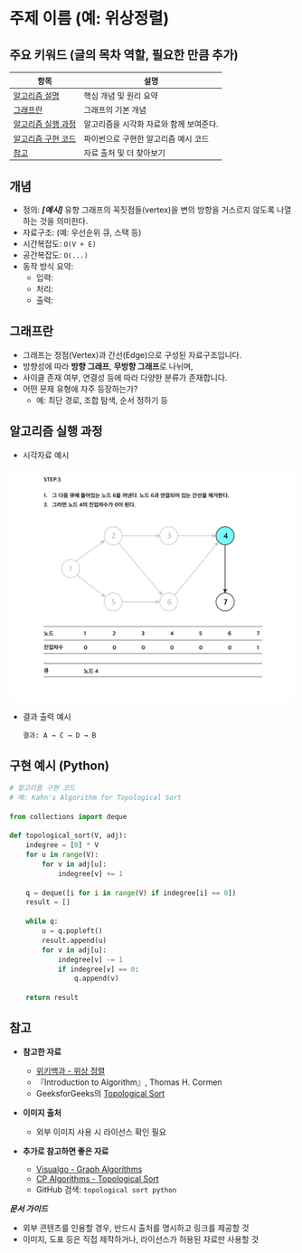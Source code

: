 # 주제 이름 (예: 위상정렬)

## 주요 키워드 (글의 목차 역할, 필요한 만큼 추가)

| 항목         | 설명                           |
|--------------|-------------------------------|
| [알고리즘 설명](#개념)   | 핵심 개념 및 원리 요약              |
| [그래프란](#그래프란) | 그래프의 기본 개념       |
| [알고리즘 실행 과정](#알고리즘-실행-과정) | 알고리즘을 시각화 자료와 함께 보여준다.            |
| [알고리즘 구현 코드](#구현-예시) | 파이썬으로 구현한 알고리즘 예시 코드       |
| [참고](#참고) | 자료 출처 및 더 찾아보기       |

## 개념
- 정의: ***[예시]*** 유향 그래프의 꼭짓점들(vertex)을 변의 방향을 거스르지 않도록 나열하는 것을 의미한다.
- 자료구조: (예: 우선순위 큐, 스택 등)
- 시간복잡도: `O(V + E)`
- 공간복잡도: `O(...)`
- 동작 방식 요약:
  - 입력:
  - 처리:
  - 출력:

## 그래프란
- 그래프는 정점(Vertex)과 간선(Edge)으로 구성된 자료구조입니다.
- 방향성에 따라 **방향 그래프**, **무방향 그래프**로 나뉘며,
- 사이클 존재 여부, 연결성 등에 따라 다양한 분류가 존재합니다.
- 어떤 문제 유형에 자주 등장하는가?
  - 예: 최단 경로, 조합 탐색, 순서 정하기 등

## 알고리즘 실행 과정
- 시각자료 예시

![단계별 처리 과정](/assets/algo/sort_sample.png)

- 결과 출력 예시
  ```
  결과: A → C → D → B
  ```

## 구현 예시 (Python)
```python
# 알고리즘 구현 코드
# 예: Kahn's Algorithm for Topological Sort

from collections import deque

def topological_sort(V, adj):
    indegree = [0] * V
    for u in range(V):
        for v in adj[u]:
            indegree[v] += 1

    q = deque([i for i in range(V) if indegree[i] == 0])
    result = []

    while q:
        u = q.popleft()
        result.append(u)
        for v in adj[u]:
            indegree[v] -= 1
            if indegree[v] == 0:
                q.append(v)

    return result
```

## 참고

- **참고한 자료**
  - [위키백과 - 위상 정렬](https://ko.wikipedia.org/wiki/%EC%9C%84%EC%83%81_%EC%A0%95%EB%A0%AC)
  - 『Introduction to Algorithm』, Thomas H. Cormen
  - GeeksforGeeks의 [Topological Sort](https://www.geeksforgeeks.org/topological-sorting/)


- **이미지 출처**
  - 외부 이미지 사용 시 라이선스 확인 필요

- **추가로 참고하면 좋은 자료**
  - [Visualgo - Graph Algorithms](https://visualgo.net/ko)
  - [CP Algorithms - Topological Sort](https://cp-algorithms.com/graph/topological-sort.html)
  - GitHub 검색: `topological sort python`


***문서 가이드***
  - 외부 콘텐츠를 인용할 경우, 반드시 출처를 명시하고 링크를 제공할 것
  - 이미지, 도표 등은 직접 제작하거나, 라이선스가 허용된 자료만 사용할 것
